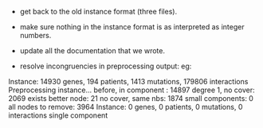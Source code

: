 - get back to the old instance format (three files). 

- make sure nothing in the instance format is as interpreted as integer
  numbers.

- update all the documentation that we wrote.

- resolve incongruencies in preprocessing output: eg:

Instance: 14930 genes, 194 patients, 1413 mutations, 179806 interactions
Preprocessing instance...
before, in component : 14897
degree 1, no cover: 2069
exists better node: 21
no cover, same nbs: 1874
small components:   0
all nodes to remove: 3964
Instance: 0 genes, 0 patients, 0 mutations, 0 interactions
single component
